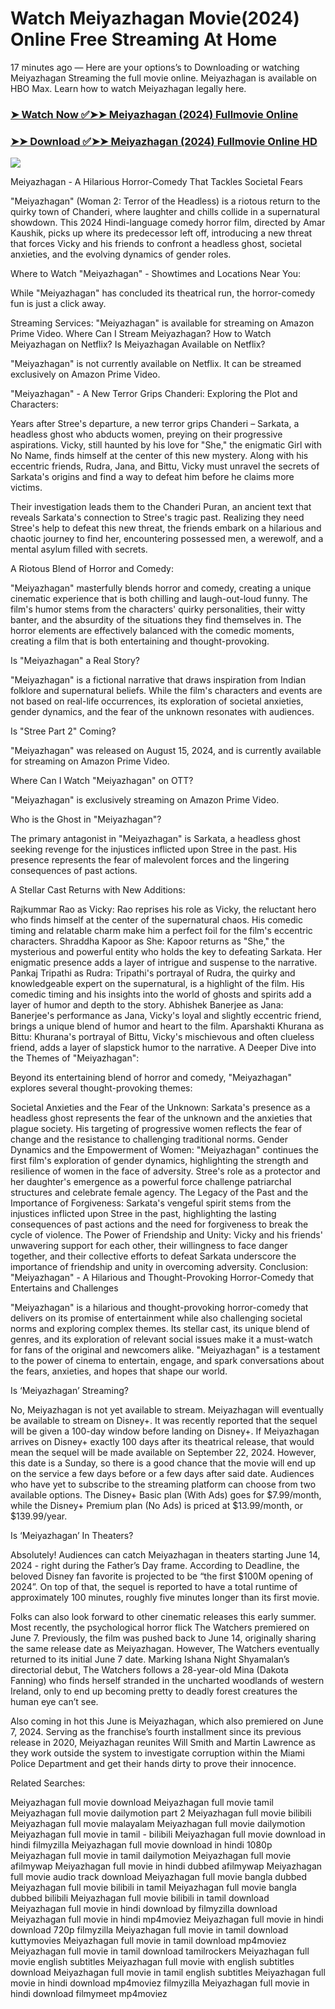 # Watch Meiyazhagan Movie(2024) Online Free Streaming At Home
17 minutes ago — Here are your options’s to Downloading or watching Meiyazhagan Streaming the full movie online. Meiyazhagan is available on HBO Max. Learn how to watch Meiyazhagan legally here.


### [➤ Watch Now ✅➤➤ Meiyazhagan (2024) Fullmovie Online](https://t.co/xvq7GStA20)

### [➤➤ Download ✅➤➤ Meiyazhagan (2024) Fullmovie Online HD](https://t.co/xvq7GStA20)

<p dir="auto"><a href="https://t.co/xvq7GStA20" title="PLAY NOW" rel="nofollow"><img src="https://i.imgur.com/jhNGoEt.gif" style="max-width: 100%;"></a></p>


Meiyazhagan - A Hilarious Horror-Comedy That Tackles Societal Fears

"Meiyazhagan" (Woman 2: Terror of the Headless) is a riotous return to the quirky town of Chanderi, where laughter and chills collide in a supernatural showdown. This 2024 Hindi-language comedy horror film, directed by Amar Kaushik, picks up where its predecessor left off, introducing a new threat that forces Vicky and his friends to confront a headless ghost, societal anxieties, and the evolving dynamics of gender roles.

Where to Watch "Meiyazhagan" - Showtimes and Locations Near You:

While "Meiyazhagan" has concluded its theatrical run, the horror-comedy fun is just a click away.

Streaming Services: "Meiyazhagan" is available for streaming on Amazon Prime Video.
Where Can I Stream Meiyazhagan? How to Watch Meiyazhagan on Netflix? Is Meiyazhagan Available on Netflix?

"Meiyazhagan" is not currently available on Netflix. It can be streamed exclusively on Amazon Prime Video.

"Meiyazhagan" - A New Terror Grips Chanderi: Exploring the Plot and Characters:

Years after Stree's departure, a new terror grips Chanderi – Sarkata, a headless ghost who abducts women, preying on their progressive aspirations. Vicky, still haunted by his love for "She," the enigmatic Girl with No Name, finds himself at the center of this new mystery. Along with his eccentric friends, Rudra, Jana, and Bittu, Vicky must unravel the secrets of Sarkata's origins and find a way to defeat him before he claims more victims.

Their investigation leads them to the Chanderi Puran, an ancient text that reveals Sarkata's connection to Stree's tragic past. Realizing they need Stree's help to defeat this new threat, the friends embark on a hilarious and chaotic journey to find her, encountering possessed men, a werewolf, and a mental asylum filled with secrets.

A Riotous Blend of Horror and Comedy:

"Meiyazhagan" masterfully blends horror and comedy, creating a unique cinematic experience that is both chilling and laugh-out-loud funny. The film's humor stems from the characters' quirky personalities, their witty banter, and the absurdity of the situations they find themselves in. The horror elements are effectively balanced with the comedic moments, creating a film that is both entertaining and thought-provoking.

Is "Meiyazhagan" a Real Story?

"Meiyazhagan" is a fictional narrative that draws inspiration from Indian folklore and supernatural beliefs. While the film's characters and events are not based on real-life occurrences, its exploration of societal anxieties, gender dynamics, and the fear of the unknown resonates with audiences.

Is "Stree Part 2" Coming?

"Meiyazhagan" was released on August 15, 2024, and is currently available for streaming on Amazon Prime Video.

Where Can I Watch "Meiyazhagan" on OTT?

"Meiyazhagan" is exclusively streaming on Amazon Prime Video.

Who is the Ghost in "Meiyazhagan"?

The primary antagonist in "Meiyazhagan" is Sarkata, a headless ghost seeking revenge for the injustices inflicted upon Stree in the past. His presence represents the fear of malevolent forces and the lingering consequences of past actions.

A Stellar Cast Returns with New Additions:

Rajkummar Rao as Vicky: Rao reprises his role as Vicky, the reluctant hero who finds himself at the center of the supernatural chaos. His comedic timing and relatable charm make him a perfect foil for the film's eccentric characters.
Shraddha Kapoor as She: Kapoor returns as "She," the mysterious and powerful entity who holds the key to defeating Sarkata. Her enigmatic presence adds a layer of intrigue and suspense to the narrative.
Pankaj Tripathi as Rudra: Tripathi's portrayal of Rudra, the quirky and knowledgeable expert on the supernatural, is a highlight of the film. His comedic timing and his insights into the world of ghosts and spirits add a layer of humor and depth to the story.
Abhishek Banerjee as Jana: Banerjee's performance as Jana, Vicky's loyal and slightly eccentric friend, brings a unique blend of humor and heart to the film.
Aparshakti Khurana as Bittu: Khurana's portrayal of Bittu, Vicky's mischievous and often clueless friend, adds a layer of slapstick humor to the narrative.
A Deeper Dive into the Themes of "Meiyazhagan":

Beyond its entertaining blend of horror and comedy, "Meiyazhagan" explores several thought-provoking themes:

Societal Anxieties and the Fear of the Unknown: Sarkata's presence as a headless ghost represents the fear of the unknown and the anxieties that plague society. His targeting of progressive women reflects the fear of change and the resistance to challenging traditional norms.
Gender Dynamics and the Empowerment of Women: "Meiyazhagan" continues the first film's exploration of gender dynamics, highlighting the strength and resilience of women in the face of adversity. Stree's role as a protector and her daughter's emergence as a powerful force challenge patriarchal structures and celebrate female agency.
The Legacy of the Past and the Importance of Forgiveness: Sarkata's vengeful spirit stems from the injustices inflicted upon Stree in the past, highlighting the lasting consequences of past actions and the need for forgiveness to break the cycle of violence.
The Power of Friendship and Unity: Vicky and his friends' unwavering support for each other, their willingness to face danger together, and their collective efforts to defeat Sarkata underscore the importance of friendship and unity in overcoming adversity.
Conclusion: "Meiyazhagan" - A Hilarious and Thought-Provoking Horror-Comedy that Entertains and Challenges

"Meiyazhagan" is a hilarious and thought-provoking horror-comedy that delivers on its promise of entertainment while also challenging societal norms and exploring complex themes. Its stellar cast, its unique blend of genres, and its exploration of relevant social issues make it a must-watch for fans of the original and newcomers alike. "Meiyazhagan" is a testament to the power of cinema to entertain, engage, and spark conversations about the fears, anxieties, and hopes that shape our world.


Is ‘Meiyazhagan’ Streaming?

No, Meiyazhagan is not yet available to stream. Meiyazhagan will eventually be available to stream on Disney+. It was recently reported that the sequel will be given a 100-day window before landing on Disney+. If Meiyazhagan arrives on Disney+ exactly 100 days after its theatrical release, that would mean the sequel will be made available on September 22, 2024. However, this date is a Sunday, so there is a good chance that the movie will end up on the service a few days before or a few days after said date. Audiences who have yet to subscribe to the streaming platform can choose from two available options. The Disney+ Basic plan (With Ads) goes for $7.99/month, while the Disney+ Premium plan (No Ads) is priced at $13.99/month, or $139.99/year.

Is ‘Meiyazhagan’ In Theaters?

Absolutely! Audiences can catch Meiyazhagan in theaters starting June 14, 2024 - right during the Father’s Day frame. According to Deadline, the beloved Disney fan favorite is projected to be “the first $100M opening of 2024”. On top of that, the sequel is reported to have a total runtime of approximately 100 minutes, roughly five minutes longer than its first movie.

Folks can also look forward to other cinematic releases this early summer. Most recently, the psychological horror flick The Watchers premiered on June 7. Previously, the film was pushed back to June 14, originally sharing the same release date as Meiyazhagan. However, The Watchers eventually returned to its initial June 7 date. Marking Ishana Night Shyamalan’s directorial debut, The Watchers follows a 28-year-old Mina (Dakota Fanning) who finds herself stranded in the uncharted woodlands of western Ireland, only to end up becoming pretty to deadly forest creatures the human eye can’t see.

Also coming in hot this June is Meiyazhagan, which also premiered on June 7, 2024. Serving as the franchise’s fourth installment since its previous release in 2020, Meiyazhagan reunites Will Smith and Martin Lawrence as they work outside the system to investigate corruption within the Miami Police Department and get their hands dirty to prove their innocence.


Related Searches:

Meiyazhagan full movie download
Meiyazhagan full movie tamil
Meiyazhagan full movie dailymotion part 2
Meiyazhagan full movie bilibili
Meiyazhagan full movie malayalam
Meiyazhagan full movie dailymotion
Meiyazhagan full movie in tamil - bilibili
Meiyazhagan full movie download in hindi filmyzilla
Meiyazhagan full movie download in hindi 1080p
Meiyazhagan full movie in tamil dailymotion
Meiyazhagan full movie afilmywap
Meiyazhagan full movie in hindi dubbed afilmywap
Meiyazhagan full movie audio track download
Meiyazhagan full movie bangla dubbed
Meiyazhagan full movie bilibili in tamil
Meiyazhagan full movie bangla dubbed bilibili
Meiyazhagan full movie bilibili in tamil download
Meiyazhagan full movie in hindi download by filmyzilla
download Meiyazhagan full movie in hindi mp4moviez
Meiyazhagan full movie in hindi download 720p filmyzilla
Meiyazhagan full movie in tamil download kuttymovies
Meiyazhagan full movie in tamil download mp4moviez
Meiyazhagan full movie in tamil download tamilrockers
Meiyazhagan full movie english subtitles
Meiyazhagan full movie with english subtitles download
Meiyazhagan full movie in tamil english subtitles
Meiyazhagan full movie in hindi download mp4moviez filmyzilla
Meiyazhagan full movie in hindi download filmymeet mp4moviez
